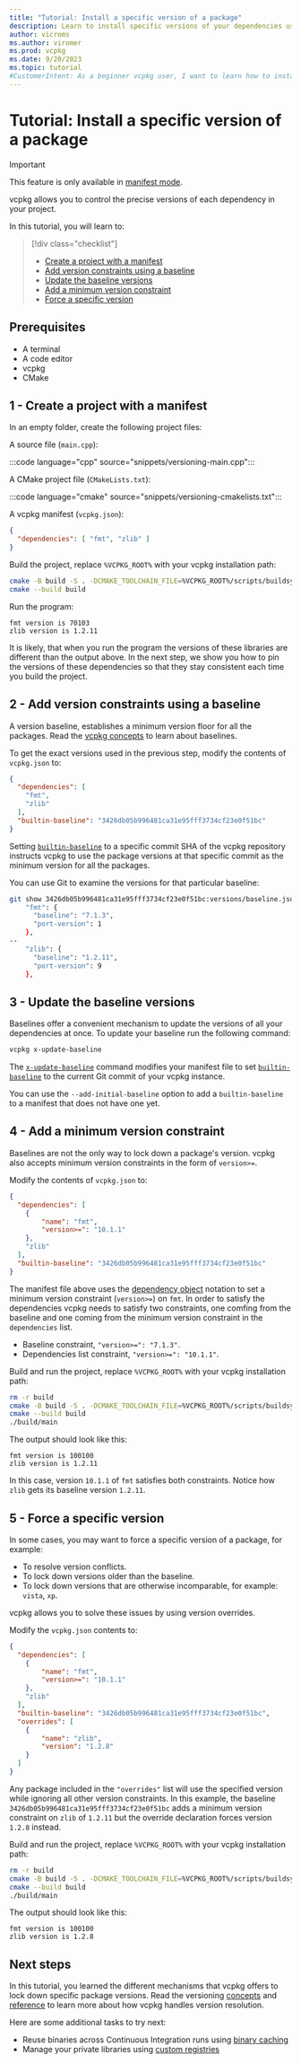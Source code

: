 ```yaml
---
title: "Tutorial: Install a specific version of a package"
description: Learn to install specific versions of your dependencies using vcpkg in your projects.
author: vicroms
ms.author: viromer
ms.prod: vcpkg
ms.date: 9/20/2023
ms.topic: tutorial
#CustomerIntent: As a beginner vcpkg user, I want to learn how to install specific versions of my project dependencies using vcpkg
---
```

# Tutorial: Install a specific version of a package

> [!IMPORTANT]
> This feature is only available in [manifest mode](manifest-mode.md).

vcpkg allows you to control the precise versions of each dependency in your project. 

In this tutorial, you will learn to:

> [!div class="checklist"]
> * [Create a project with a manifest]
> * [Add version constraints using a baseline]
> * [Update the baseline versions]
> * [Add a minimum version constraint]
> * [Force a specific version]

## Prerequisites

* A terminal
* A code editor
* vcpkg
* CMake

## 1 - Create a project with a manifest

In an empty folder, create the following project files:

A source file (`main.cpp`):

:::code language="cpp" source="snippets/versioning-main.cpp":::

A CMake project file (`CMakeLists.txt`):

:::code language="cmake" source="snippets/versioning-cmakelists.txt":::

A vcpkg manifest (`vcpkg.json`):

```json
{
  "dependencies": [ "fmt", "zlib" ]
}
```

Build the project, replace `%VCPKG_ROOT%` with your vcpkg installation path:

```bash
cmake -B build -S . -DCMAKE_TOOLCHAIN_FILE=%VCPKG_ROOT%/scripts/buildsystems/vcpkg.cmake
cmake --build build
```

Run the program:

```Console
fmt version is 70103
zlib version is 1.2.11
```

It is likely, that when you run the program the versions of these libraries are different than the
output above. In the next step, we show you how to pin the versions of these dependencies so that
they stay consistent each time you build the project.

## 2 - Add version constraints using a baseline

A version baseline, establishes a minimum version floor for all the packages. Read the [vcpkg
concepts](../users/versioning.md#baselines) to learn about baselines.

To get the exact versions used in the previous step, modify the contents of `vcpkg.json` to:

```json
{
  "dependencies": [
    "fmt",
    "zlib"
  ],
  "builtin-baseline": "3426db05b996481ca31e95fff3734cf23e0f51bc"
}
```

Setting [`builtin-baseline`](../reference/vcpkg-json.md#builtin-baseline) to a specific commit SHA
of the vcpkg repository instructs vcpkg to use the package versions at that specific commit as the minimum
version for all the packages.

You can use Git to examine the versions for that particular baseline:

```bash
git show 3426db05b996481ca31e95fff3734cf23e0f51bc:versions/baseline.json | egrep -A 3 -e '"zlib"|"fmt"'
    "fmt": {
      "baseline": "7.1.3",
      "port-version": 1
    },
--
    "zlib": {
      "baseline": "1.2.11",
      "port-version": 9
    },
```

## 3 - Update the baseline versions

Baselines offer a convenient mechanism to update the versions of all your dependencies at once. To
update your baseline run the following command:

```bash
vcpkg x-update-baseline
```

The [`x-update-baseline`](../commands/update-baseline.md) command modifies your manifest file to set
[`builtin-baseline`](../reference/vcpkg-json.md#builtin-baseline) to the current Git commit of your
vcpkg instance.

You can use the `--add-initial-baseline` option to add a `builtin-baseline` to a manifest that does
not have one yet.

## 4 - Add a minimum version constraint

Baselines are not the only way to lock down a package's version. vcpkg also accepts minimum version
constraints in the form of `version>=`.

Modify the contents of `vcpkg.json` to:

```json
{
  "dependencies": [
    {
        "name": "fmt",
        "version>=": "10.1.1"
    },
    "zlib"
  ],
  "builtin-baseline": "3426db05b996481ca31e95fff3734cf23e0f51bc"
}
```

The manifest file above uses the [dependency object](../reference/vcpkg-json.md#dependency)
notation to set a minimum version constraint (`version>=`) on `fmt`. In order to satisfy the
dependencies vcpkg needs to satisfy two constraints, one comfing from the baseline and one coming
from the minimum version constraint in the `dependencies` list.

* Baseline constraint, `"version>=": "7.1.3"`.
* Dependencies list constraint, `"version>=": "10.1.1"`.

Build and run the project, replace `%VCPKG_ROOT%` with your vcpkg installation path:

```bash
rm -r build
cmake -B build -S . -DCMAKE_TOOLCHAIN_FILE=%VCPKG_ROOT%/scripts/buildsystems/vcpkg.cmake
cmake --build build
./build/main
```

The output should look like this:

```Console
fmt version is 100100
zlib version is 1.2.11
```

In this case, version `10.1.1` of `fmt` satisfies both constraints. Notice how `zlib` gets its
baseline version `1.2.11`.

## 5 - Force a specific version

In some cases, you may want to force a specific version of a package, for example: 

* To resolve version conflicts.
* To lock down versions older than the baseline.
* To lock down versions that are otherwise incomparable, for example: `vista`, `xp`. 

vcpkg allows you to solve these issues by using version overrides.

Modify the `vcpkg.json` contents to:

```json
{
  "dependencies": [
    {
        "name": "fmt",
        "version>=": "10.1.1"
    },
    "zlib"
  ],
  "builtin-baseline": "3426db05b996481ca31e95fff3734cf23e0f51bc", 
  "overrides": [
    { 
        "name": "zlib", 
        "version": "1.2.8"
    }
  ]
}
```

Any package included in the `"overrides"` list will use the specified version while ignoring all
other version constraints. In this example, the baseline `3426db05b996481ca31e95fff3734cf23e0f51bc`
adds a minimum version constraint on `zlib` of `1.2.11` but the override declaration forces version
`1.2.8` instead.

Build and run the project, replace `%VCPKG_ROOT%` with your vcpkg installation path:

```bash
rm -r build
cmake -B build -S . -DCMAKE_TOOLCHAIN_FILE=%VCPKG_ROOT%/scripts/buildsystems/vcpkg.cmake
cmake --build build
./build/main
```

The output should look like this:

```Console
fmt version is 100100
zlib version is 1.2.8
```

## Next steps

In this tutorial, you learned the different mechanisms that vcpkg offers to lock down specific
package versions. Read the versioning [concepts](../users/versioning.concepts.md) and
[reference](../users/versioning.md) to learn more about how vcpkg handles version resolution.

Here are some additional tasks to try next:

* Reuse binaries across Continuous Integration runs using [binary caching](../users/binarycaching.md)
* Manage your private libraries using [custom registries](../maintainers/registries.md)

[Create a project with a manifest]: #1---create-a-project-with-a-manifest
[Add version constraints using a baseline]: #2---add-version-constraints-using-a-baseline
[Update the baseline versions]: #3---update-the-baseline-versions
[Add a minimum version constraint]: #4---add-a-minimum-version-constraint
[Force a specific version]: #5---force-a-specific-version
